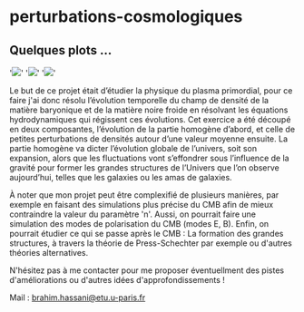 # perturbations-cosmologiques
## Quelques plots ... 

'![](https://i.imgur.com/UTfAeK2.jpeg)' '![](https://i.imgur.com/zm9TBkn.jpeg)' '![](https://i.imgur.com/5ir3cjM.jpeg)'

Le but de ce projet était d’étudier la physique du plasma primordial, pour ce faire j'ai donc résolu l’évolution temporelle 
du champ de densité de la matière baryonique et de la matière noire froide en résolvant les équations hydrodynamiques qui régissent ces évolutions.
Cet exercice a été découpé en deux composantes, l’évolution de la partie homogène d’abord,
et celle de petites perturbations de densités autour d’une valeur moyenne ensuite.
La partie homogène va dicter l’évolution globale de l’univers, soit son expansion, alors que les fluctuations vont s’effondrer sous l’influence 
de la gravité pour former les grandes structures de l’Univers que l’on observe aujourd’hui, telles que les galaxies ou les amas de galaxies. 

À noter que mon projet peut être complexifié de plusieurs manières, par exemple en faisant des simulations plus précise du CMB afin de mieux contraindre 
la valeur du paramètre 'n'. Aussi, on pourrait faire une simulation des modes de polarisation du CMB (modes E, B). 
Enfin, on pourrait étudier ce qui se passe après le CMB : La formation des grandes structures, à travers la théorie de Press-Schechter par exemple ou d'autres théories alternatives.

N'hésitez pas à me contacter pour me proposer éventuellment des pistes d'améliorations ou d'autres idées d'approfondissements ! 

Mail : brahim.hassani@etu.u-paris.fr 
